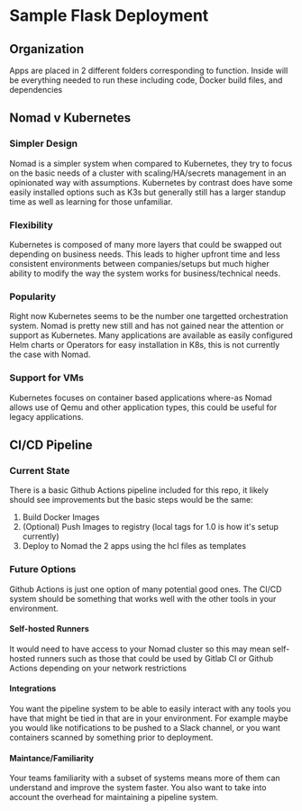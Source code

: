 # Sample Flask Deployment

## Organization

Apps are placed in 2 different folders corresponding to function. Inside will be everything needed to run these including code, Docker build files, and dependencies

## Nomad v Kubernetes

### Simpler Design

Nomad is a simpler system when compared to Kubernetes, they try to focus on the basic needs of a cluster with scaling/HA/secrets management in an opinionated way with assumptions. Kubernetes by contrast does have some easily installed options such as K3s but generally still has a larger standup time as well as learning for those unfamiliar. 

### Flexibility

Kubernetes is composed of many more layers that could be swapped out depending on business needs. This leads to higher upfront time and less consistent environments between companies/setups but much higher ability to modify the way the system works for business/technical needs.

### Popularity

Right now Kubernetes seems to be the number one targetted orchestration system. Nomad is pretty new still and has not gained near the attention or support as Kubernetes. Many applications are available as easily configured Helm charts or Operators for easy installation in K8s, this is not currently the case with Nomad.

### Support for VMs

Kubernetes focuses on container based applications where-as Nomad allows use of Qemu and other application types, this could be useful for legacy applications.

## CI/CD Pipeline

### Current State

There is a basic Github Actions pipeline included for this repo, it likely should see improvements but the basic steps would be the same:
1. Build Docker Images
2. (Optional) Push Images to registry (local tags for 1.0 is how it's setup currently)
3. Deploy to Nomad the 2 apps using the hcl files as templates

### Future Options

Github Actions is just one option of many potential good ones. The CI/CD system should be something that works well with the other tools in your environment. 

#### Self-hosted Runners

It would need to have access to your Nomad cluster so this may mean self-hosted runners such as those that could be used by Gitlab CI or Github Actions depending on your network restrictions

#### Integrations

You want the pipeline system to be able to easily interact with any tools you have that might be tied in that are in your environment. For example maybe you would like notifications to be pushed to a Slack channel, or you want containers scanned by something prior to deployment.

#### Maintance/Familiarity

Your teams familiarity with a subset of systems means more of them can understand and improve the system faster. You also want to take into account the overhead for maintaining a pipeline system.

